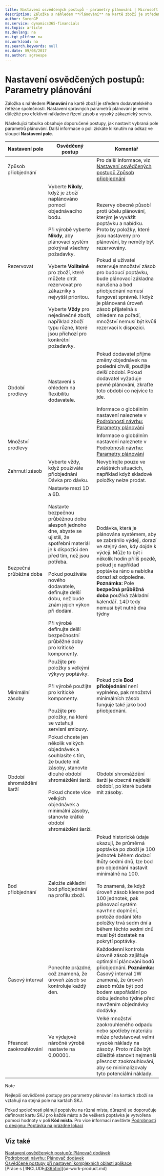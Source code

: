 ```yaml
---
title: Nastavení osvědčených postupů - parametry plánování | Microsoft Docs
description: Záložka s náhledem **Plánování** na kartě zboží je středem dodavatelského řetězce společnosti. Nastavení správných parametrů plánování je velmi důležité pro efektivní nákladové řízení zásob a vysoký zákaznický servis.
author: SorenGP
ms.service: dynamics365-financials
ms.topic: article
ms.devlang: na
ms.tgt_pltfrm: na
ms.workload: na
ms.search.keywords: null
ms.date: 09/08/2017
ms.author: sgroespe
---
```

# <a name="setup-best-practices-planning-parameters"></a>Nastavení osvědčených postupů: Parametry plánování
Záložka s náhledem **Plánování** na kartě zboží je středem dodavatelského řetězce společnosti. Nastavení správných parametrů plánování je velmi důležité pro efektivní nákladové řízení zásob a vysoký zákaznický servis.  

 Následující tabulka obsahuje doporučené postupy, jak nastavit vybraná pole parametrů plánování. Další informace o poli získáte kliknutím na odkaz ve sloupci **Nastavení pole**.  

|Nastavení pole|Osvědčený postup|Komentář|  
|-----------------|-------------------|-------------|  
|Způsob přiobjednání||Pro další informace, viz [Nastavení osvědčených postupů Způsob přiobjednání](setup-best-practices-reordering-policies.md)|  
|Rezervovat|Vyberte **Nikdy**, když je zboží naplánováno pomocí objednávacího bodu.<br /><br /> Při výrobě vyberte **Nikdy**, aby plánovací systém pokrýval všechny požadavky.<br /><br /> Vyberte **Volitelné** pro zboží, které můžete chtít rezervovat pro zákazníky s nejvyšší prioritou.<br /><br /> Vyberte **Vždy** pro nejedinečné zboží, například zboží typu různé, které jsou příchozí pro konkrétní požadavky.|Rezervy obecně působí proti účelu plánování, kterým je vyvážit poptávku a nabídku. Proto by položky, které jsou nastaveny pro plánování, by neměly být rezervovány.<br /><br /> Pokud si uživatel rezervuje množství zásob pro budoucí poptávku, bude plánovací základna narušena a bod přiobjednání nemusí fungovat správně. I když je plánovaná úroveň zásob přijatelná s ohledem na pořadí, množství nemusí být kvůli rezervaci k dispozici.|  
|Období prodlevy|Nastavení s ohledem na flexibilitu dodavatele.|Pokud dodavatel přijme změny objednávek na poslední chvíli, použijte delší období. Pokud dodavatel vyžaduje pevné plánování, zkraťte toto období co nejvíce to jde.<br /><br /> Informace o globálním nastavení naleznete v [Podrobnosti návrhu: Parametry plánování](design-details-planning-parameters.md)|  
|Množství prodlevy||Informace o globálním nastavení naleznete v [Podrobnosti návrhu: Parametry plánování](design-details-planning-parameters.md)|  
|Zahrnutí zásob|Vyberte vždy, když používáte přiobjednání Dávka pro dávku.|Nevybírejte pouze ve zvláštních situacích, například když skladové položky nelze prodat.|  
|Bezpečná průběžná doba|Nastavte mezi 1D a 6D.<br /><br /> Nastavte bezpečnou průběžnou dobu alespoň jednoho dne, abyste se ujistili, že spotřební materiál je k dispozici den před tím, než jsou potřeba.<br /><br /> Pokud používáte nového dodavatele, definujte delší dobu, než bude znám jejich výkon při dodání.<br /><br /> Při výrobě definujte delší bezpečnostní průběžné doby pro kritické komponenty.|Dodávka, která je plánována systémem, aby se zabránilo výdeji, dorazí ve stejný den, kdy dojde k výdeji. Může to být i několik hodin příliš pozdě, pokud je například poptávka ráno a nabídka dorazí až odpoledne. **Poznámka:**  Pole **bezpečná průběžná doba** používá základní kalendář. 14D tedy nemusí být nutně dva týdny|  
|Minimální zásoby|Použijte pro položky s velkými výkyvy poptávky.<br /><br /> Při výrobě použijte pro kritické komponenty.<br /><br /> Použijte pro položky, na které se vztahují servisní smlouvy.|Pokud pole **Bod přiobjednání** není vyplněno, pak množství minimálních zásob funguje také jako bod přiobjednání.|  
|Období shromáždění šarží|Pokud chcete jen několik velkých objednávek a souhlasíte s tím, že budete mít zásoby, stanovte dlouhé období shromáždění šarží.<br /><br /> Pokud chcete více velkých objednávek a minimální zásoby, stanovte krátké období shromáždění šarží.|Období shromáždění šarží je obecně nejdelší období, po které budete mít zásoby.|  
|Bod přiobjednání|Založte základní bod přiobjednání na profilu zboží.|Pokud historické údaje ukazují, že průměrná poptávka po zboží je 100 jednotek během dodací lhůty sedmi dnů, lze bod pro objednání nastavit minimálně na 100.<br /><br /> To znamená, že když úroveň zásob klesne pod 100 jednotek, pak plánovací systém navrhne doplnění, protože dodání této položky trvá sedm dní a během těchto sedmi dnů musí být dostatek na pokrytí poptávky.|  
|Časový interval|Ponechte prázdné, což znamená, že úroveň zásob se kontroluje každý den.|Každodenní kontrola úrovně zásob zajišťuje optimální plánování bodů přiobjednání. **Poznámka:**  Časový interval 1W znamená, že úroveň zásob může být pod bodem uspořádání po dobu jednoho týdne před navržením objednávky dodávky.|  
|Přesnost zaokrouhlování|Ve výdajově náročné výrobě nastavte na 0,00001.|Velké množství zaokrouhleného odpadu nebo spotřeby materiálu může představovat velmi vysoké náklady na zásoby. Proto může být důležité stanovit nejmenší přesnost zaokrouhlování, aby se minimalizovaly tyto potenciální náklady.|  

> [!NOTE]  
>  Nejlepší osvědčené postupy pro parametry plánování na kartách zboží se vztahují na stejná pole na kartách SKJ.  
>   
>  Pokud společnosti plánují poptávku na různá místa, důrazně se doporučuje definovat kartu SKJ pro každé místo a že veškerá poptávka je vytvořena pomocí hodnoty v poli **Kód místa**. Pro více informací navštivte [Podrobnosti o designu: Poptávka na prázdné lokaci](design-details-demand-at-blank-location.md)  

## <a name="see-also"></a>Viz také  
 [Nastavení osvědčených postupů: Plánovač dodávek](setup-best-practices-supply-planning.md)   
 [Podrobnosti návrhu: Plánovač dodávek](design-details-supply-planning.md)   
 [Osvědčené postupy při nastavení komplexních oblasti aplikace](set-up-complex-application-areas-using-best-practices.md)  
 [Práce s [!INCLUDE[d365fin](includes/d365fin_md.md)]](ui-work-product.md)
